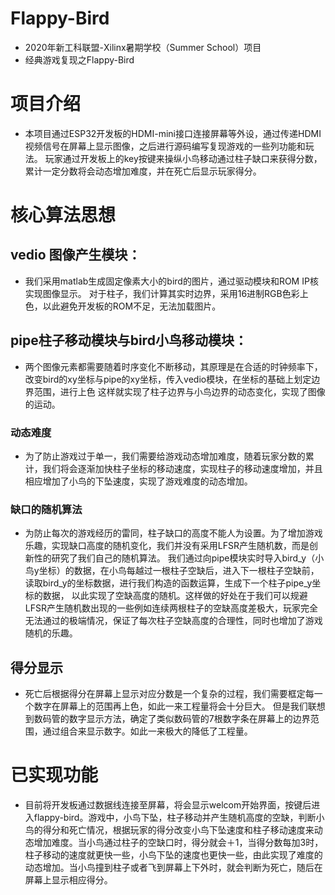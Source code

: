 # Flappy-Bird
- 2020年新工科联盟-Xilinx暑期学校（Summer School）项目
- 经典游戏复现之Flappy-Bird
# 项目介绍
- 本项目通过ESP32开发板的HDMI-mini接口连接屏幕等外设，通过传递HDMI视频信号在屏幕上显示图像，之后进行源码编写复现游戏的一些列功能和玩法。
玩家通过开发板上的key按键来操纵小鸟移动通过柱子缺口来获得分数，累计一定分数将会动态增加难度，并在死亡后显示玩家得分。
# 核心算法思想
## vedio 图像产生模块：
- 我们采用matlab生成固定像素大小的bird的图片，通过驱动模块和ROM IP核实现图像显示。
对于柱子，我们计算其实时边界，采用16进制RGB色彩上色，以此避免开发板的ROM不足，无法加载图片。
## pipe柱子移动模块与bird小鸟移动模块：
- 两个图像元素都需要随着时序变化不断移动，其原理是在合适的时钟频率下，改变bird的xy坐标与pipe的xy坐标，传入vedio模块，在坐标的基础上划定边界范围，进行上色
这样就实现了柱子边界与小鸟边界的动态变化，实现了图像的运动。
### 动态难度
- 为了防止游戏过于单一，我们需要给游戏动态增加难度，随着玩家分数的累计，我们将会逐渐加快柱子坐标的移动速度，实现柱子的移动速度增加，并且相应增加了小鸟的下坠速度，实现了游戏难度的动态增加。
### 缺口的随机算法
- 为防止每次的游戏经历的雷同，柱子缺口的高度不能人为设置。为了增加游戏乐趣，实现缺口高度的随机变化，我们并没有采用LFSR产生随机数，而是创新性的研究了我们自己的随机算法。
我们通过向pipe模块实时导入bird_y（小鸟y坐标）的数据，在小鸟每越过一根柱子空缺后，进入下一根柱子空缺前，读取bird_y的坐标数据，进行我们构造的函数运算，生成下一个柱子pipe_y坐标的数据，
以此实现了空缺高度的随机。这样做的好处在于我们可以规避LFSR产生随机数出现的一些例如连续两根柱子的空缺高度差极大，玩家完全无法通过的极端情况，保证了每次柱子空缺高度的合理性，同时也增加了游戏随机的乐趣。
## 得分显示
- 死亡后根据得分在屏幕上显示对应分数是一个复杂的过程，我们需要框定每一个数字在屏幕上的范围再上色，如此一来工程量将会十分巨大。
但是我们联想到数码管的数字显示方法，确定了类似数码管的7根数字条在屏幕上的边界范围，通过组合来显示数字。如此一来极大的降低了工程量。
# 已实现功能
- 目前将开发板通过数据线连接至屏幕，将会显示welcom开始界面，按键后进入flappy-bird。游戏中，小鸟下坠，柱子移动并产生随机高度的空缺，判断小鸟的得分和死亡情况，根据玩家的得分改变小鸟下坠速度和柱子移动速度来动态增加难度。当小鸟通过柱子的空缺口时，得分就会＋1，当得分数每加3时，柱子移动的速度就更快一些，小鸟下坠的速度也更快一些，由此实现了难度的动态增加。当小鸟撞到柱子或者飞到屏幕上下外时，就会判断为死亡，随后在屏幕上显示相应得分。
